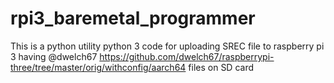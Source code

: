 # rpi3_baremetal_programmer
This is a python utility python 3 code for uploading SREC file to raspberry pi 3 having @dwelch67 https://github.com/dwelch67/raspberrypi-three/tree/master/orig/withconfig/aarch64 files on SD card
